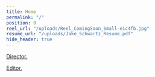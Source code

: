 ```yaml
---
title: Home
permalink: "/"
position: 0
reel_url: "/uploads/Reel_ComingSoon_Small-e1c4fb.jpg"
resume_url: "/uploads/Jake_Schwartz_Resume.pdf"
hide_header: true
---
```


[Director.](http://schwartzjake.com/films/)

[Editor.](http://schwartzjake.com/edits/)
